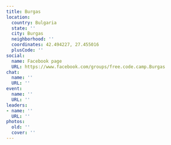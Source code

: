 ```yaml
---
title: Burgas
location:
  country: Bulgaria
  state: ''
  city: Burgas
  neighborhood: ''
  coordinates: 42.494227, 27.455016
  plusCode: ''
social:
  name: Facebook page
  URL: https://www.facebook.com/groups/free.code.camp.Burgas
chat:
  name: ''
  URL: ''
event:
  name: ''
  URL: ''
leaders:
- name: ''
  URL: ''
photos:
  old: ''
  cover: ''
---
```

